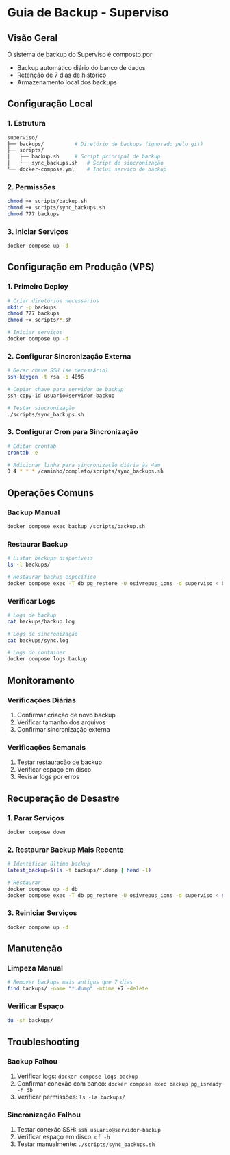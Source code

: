 # Guia de Backup - Superviso

## Visão Geral
O sistema de backup do Superviso é composto por:
- Backup automático diário do banco de dados
- Retenção de 7 dias de histórico
- Armazenamento local dos backups

## Configuração Local

### 1. Estrutura
```bash
superviso/
├── backups/          # Diretório de backups (ignorado pelo git)
├── scripts/
│   ├── backup.sh     # Script principal de backup
│   └── sync_backups.sh   # Script de sincronização
└── docker-compose.yml    # Inclui serviço de backup
```

### 2. Permissões
```bash
chmod +x scripts/backup.sh
chmod +x scripts/sync_backups.sh
chmod 777 backups
```

### 3. Iniciar Serviços
```bash
docker compose up -d
```

## Configuração em Produção (VPS)

### 1. Primeiro Deploy
```bash
# Criar diretórios necessários
mkdir -p backups
chmod 777 backups
chmod +x scripts/*.sh

# Iniciar serviços
docker compose up -d
```

### 2. Configurar Sincronização Externa
```bash
# Gerar chave SSH (se necessário)
ssh-keygen -t rsa -b 4096

# Copiar chave para servidor de backup
ssh-copy-id usuario@servidor-backup

# Testar sincronização
./scripts/sync_backups.sh
```

### 3. Configurar Cron para Sincronização
```bash
# Editar crontab
crontab -e

# Adicionar linha para sincronização diária às 4am
0 4 * * * /caminho/completo/scripts/sync_backups.sh
```

## Operações Comuns

### Backup Manual
```bash
docker compose exec backup /scripts/backup.sh
```

### Restaurar Backup
```bash
# Listar backups disponíveis
ls -l backups/

# Restaurar backup específico
docker compose exec -T db pg_restore -U osivrepus_ions -d superviso < backups/nome_do_backup.dump
```

### Verificar Logs
```bash
# Logs de backup
cat backups/backup.log

# Logs de sincronização
cat backups/sync.log

# Logs do container
docker compose logs backup
```

## Monitoramento

### Verificações Diárias
1. Confirmar criação de novo backup
2. Verificar tamanho dos arquivos
3. Confirmar sincronização externa

### Verificações Semanais
1. Testar restauração de backup
2. Verificar espaço em disco
3. Revisar logs por erros

## Recuperação de Desastre

### 1. Parar Serviços
```bash
docker compose down
```

### 2. Restaurar Backup Mais Recente
```bash
# Identificar último backup
latest_backup=$(ls -t backups/*.dump | head -1)

# Restaurar
docker compose up -d db
docker compose exec -T db pg_restore -U osivrepus_ions -d superviso < $latest_backup
```

### 3. Reiniciar Serviços
```bash
docker compose up -d
```

## Manutenção

### Limpeza Manual
```bash
# Remover backups mais antigos que 7 dias
find backups/ -name "*.dump" -mtime +7 -delete
```

### Verificar Espaço
```bash
du -sh backups/
```

## Troubleshooting

### Backup Falhou
1. Verificar logs: `docker compose logs backup`
2. Confirmar conexão com banco: `docker compose exec backup pg_isready -h db`
3. Verificar permissões: `ls -la backups/`

### Sincronização Falhou
1. Testar conexão SSH: `ssh usuario@servidor-backup`
2. Verificar espaço em disco: `df -h`
3. Testar manualmente: `./scripts/sync_backups.sh` 